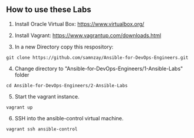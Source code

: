 ## How to use these Labs
1. Install Oracle Virtual Box:  https://www.virtualbox.org/

2. Install Vagrant: https://www.vagrantup.com/downloads.html

3. In a new Directory copy this respository:
``` shell
git clone https://github.com/samnzay/Ansible-for-DevOps-Engineers.git
```

4. Change directory to "Ansible-for-DevOps-Engineers/1-Ansible-Labs" folder
```shell
cd Ansible-for-DevOps-Engineers/2-Ansible-Labs
```

5. Start the vagrant instance.
``` shell
vagrant up
```

6. SSH into the ansible-control virtual machine.
``` shell
vagrant ssh ansible-control
```